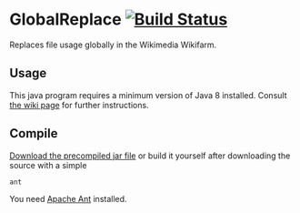 # GlobalReplace [![Build Status](https://travis-ci.org/Commonists/GlobalReplace.svg?branch=master)](https://travis-ci.org/Commonists/GlobalReplace)
Replaces file usage globally in the Wikimedia Wikifarm.

## Usage
This java program requires a minimum version of Java 8 installed. Consult [the wiki page](https://commons.wikimedia.org/wiki/Commons:GlobalReplace) for further instructions.

## Compile
[Download the precompiled jar file](https://github.com/Commonists/GlobalReplace/releases) or build it yourself after downloading the source with a simple

```
ant
```

You need [Apache Ant](http://ant.apache.org) installed.
